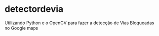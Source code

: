 # detectordevia
Utilizando Python e o OpenCV para fazer a detecção de Vias Bloqueadas no Google maps
